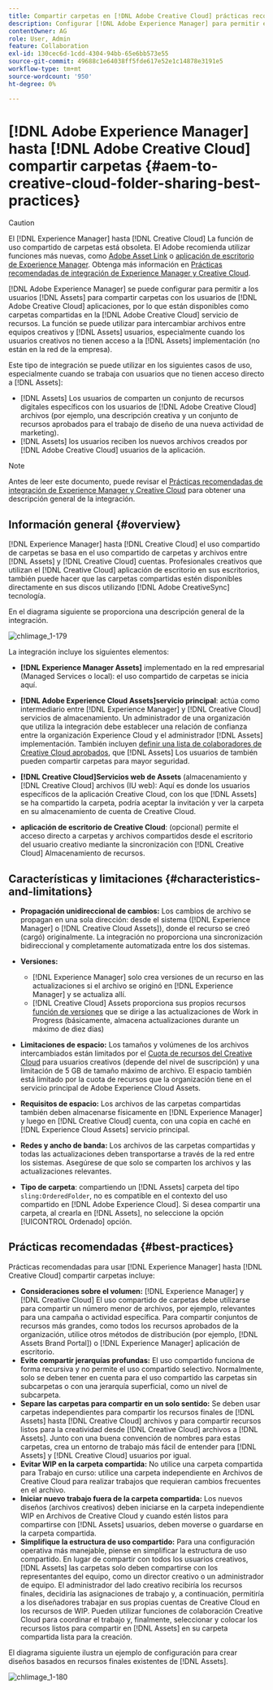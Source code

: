 ```yaml
---
title: Compartir carpetas en [!DNL Adobe Creative Cloud] prácticas recomendadas
description: Configurar [!DNL Adobe Experience Manager] para permitir el ingreso de usuarios [!DNL Experience Manager Assets] para intercambiar carpetas con usuarios de Adobe Creative Cloud.
contentOwner: AG
role: User, Admin
feature: Collaboration
exl-id: 130cec6d-1cdd-4304-94bb-65e6bb573e55
source-git-commit: 49688c1e64038ff5fde617e52e1c14878e3191e5
workflow-type: tm+mt
source-wordcount: '950'
ht-degree: 0%

---
```


# [!DNL Adobe Experience Manager] hasta [!DNL Adobe Creative Cloud] compartir carpetas {#aem-to-creative-cloud-folder-sharing-best-practices}

>[!CAUTION]
>
>El [!DNL Experience Manager] hasta [!DNL Creative Cloud] La función de uso compartido de carpetas está obsoleta. El Adobe recomienda utilizar funciones más nuevas, como [Adobe Asset Link](https://helpx.adobe.com/es/enterprise/using/adobe-asset-link.html) o [aplicación de escritorio de Experience Manager](https://experienceleague.adobe.com/docs/experience-manager-desktop-app/using/using.html). Obtenga más información en [Prácticas recomendadas de integración de Experience Manager y Creative Cloud](/help/assets/aem-cc-integration-best-practices.md).

[!DNL Adobe Experience Manager] se puede configurar para permitir a los usuarios [!DNL Assets] para compartir carpetas con los usuarios de [!DNL Adobe Creative Cloud] aplicaciones, por lo que están disponibles como carpetas compartidas en la [!DNL Adobe Creative Cloud] servicio de recursos. La función se puede utilizar para intercambiar archivos entre equipos creativos y [!DNL Assets] usuarios, especialmente cuando los usuarios creativos no tienen acceso a la [!DNL Assets] implementación (no están en la red de la empresa).

Este tipo de integración se puede utilizar en los siguientes casos de uso, especialmente cuando se trabaja con usuarios que no tienen acceso directo a [!DNL Assets]:

* [!DNL Assets] Los usuarios de comparten un conjunto de recursos digitales específicos con los usuarios de [!DNL Adobe Creative Cloud] archivos (por ejemplo, una descripción creativa y un conjunto de recursos aprobados para el trabajo de diseño de una nueva actividad de marketing).
* [!DNL Assets] los usuarios reciben los nuevos archivos creados por [!DNL Adobe Creative Cloud] usuarios de la aplicación.

>[!NOTE]
>
>Antes de leer este documento, puede revisar el [Prácticas recomendadas de integración de Experience Manager y Creative Cloud](/help/assets/aem-cc-integration-best-practices.md) para obtener una descripción general de la integración.

## Información general {#overview}

[!DNL Experience Manager] hasta [!DNL Creative Cloud] el uso compartido de carpetas se basa en el uso compartido de carpetas y archivos entre [!DNL Assets] y [!DNL Creative Cloud] cuentas. Profesionales creativos que utilizan el [!DNL Creative Cloud] aplicación de escritorio en sus escritorios, también puede hacer que las carpetas compartidas estén disponibles directamente en sus discos utilizando [!DNL Adobe CreativeSync] tecnología.

En el diagrama siguiente se proporciona una descripción general de la integración.

![chlimage_1-179](assets/chlimage_1-406.png)

La integración incluye los siguientes elementos:

* **[!DNL Experience Manager Assets]** implementado en la red empresarial (Managed Services o local): el uso compartido de carpetas se inicia aquí.
* **[!DNL Adobe Experience Cloud Assets]servicio principal**: actúa como intermediario entre [!DNL Experience Manager] y [!DNL Creative Cloud] servicios de almacenamiento. Un administrador de una organización que utiliza la integración debe establecer una relación de confianza entre la organización Experience Cloud y el administrador [!DNL Assets] implementación. También incluyen [definir una lista de colaboradores de Creative Cloud aprobados](https://experienceleague.adobe.com/docs/core-services/interface/services/assets/t-admin-add-cc-user.html), que [!DNL Assets] Los usuarios de también pueden compartir carpetas para mayor seguridad.

* **[!DNL Creative Cloud]Servicios web de Assets** (almacenamiento y [!DNL Creative Cloud] archivos (IU web): Aquí es donde los usuarios específicos de la aplicación Creative Cloud, con los que [!DNL Assets] se ha compartido la carpeta, podría aceptar la invitación y ver la carpeta en su almacenamiento de cuenta de Creative Cloud.
* **aplicación de escritorio de Creative Cloud**: (opcional) permite el acceso directo a carpetas y archivos compartidos desde el escritorio del usuario creativo mediante la sincronización con [!DNL Creative Cloud] Almacenamiento de recursos.

## Características y limitaciones {#characteristics-and-limitations}

* **Propagación unidireccional de cambios:** Los cambios de archivo se propagan en una sola dirección: desde el sistema ([!DNL Experience Manager] o [!DNL Creative Cloud Assets]), donde el recurso se creó (cargó) originalmente. La integración no proporciona una sincronización bidireccional y completamente automatizada entre los dos sistemas.
* **Versiones:**

   * [!DNL Experience Manager] solo crea versiones de un recurso en las actualizaciones si el archivo se originó en [!DNL Experience Manager] y se actualiza allí.
   * [!DNL Creative Cloud] Assets proporciona sus propios recursos [función de versiones](https://helpx.adobe.com/creative-cloud/help/versioning-faq.html) que se dirige a las actualizaciones de Work in Progress (básicamente, almacena actualizaciones durante un máximo de diez días)

* **Limitaciones de espacio:** Los tamaños y volúmenes de los archivos intercambiados están limitados por el [Cuota de recursos del Creative Cloud](https://helpx.adobe.com/creative-cloud/kb/file-storage-quota.html) para usuarios creativos (depende del nivel de suscripción) y una limitación de 5 GB de tamaño máximo de archivo. El espacio también está limitado por la cuota de recursos que la organización tiene en el servicio principal de Adobe Experience Cloud Assets.

* **Requisitos de espacio:** Los archivos de las carpetas compartidas también deben almacenarse físicamente en [!DNL Experience Manager] y luego en [!DNL Creative Cloud] cuenta, con una copia en caché en [!DNL Experience Cloud Assets] servicio principal.
* **Redes y ancho de banda:** Los archivos de las carpetas compartidas y todas las actualizaciones deben transportarse a través de la red entre los sistemas. Asegúrese de que solo se comparten los archivos y las actualizaciones relevantes.
* **Tipo de carpeta**: compartiendo un [!DNL Assets] carpeta del tipo `sling:OrderedFolder`, no es compatible en el contexto del uso compartido en [!DNL Adobe Experience Cloud]. Si desea compartir una carpeta, al crearla en [!DNL Assets], no seleccione la opción [!UICONTROL Ordenado] opción.

## Prácticas recomendadas {#best-practices}

Prácticas recomendadas para usar [!DNL Experience Manager] hasta [!DNL Creative Cloud] compartir carpetas incluye:

* **Consideraciones sobre el volumen:** [!DNL Experience Manager] y [!DNL Creative Cloud] El uso compartido de carpetas debe utilizarse para compartir un número menor de archivos, por ejemplo, relevantes para una campaña o actividad específica. Para compartir conjuntos de recursos más grandes, como todos los recursos aprobados de la organización, utilice otros métodos de distribución (por ejemplo, [!DNL Assets Brand Portal]) o [!DNL Experience Manager] aplicación de escritorio.
* **Evite compartir jerarquías profundas:** El uso compartido funciona de forma recursiva y no permite el uso compartido selectivo. Normalmente, solo se deben tener en cuenta para el uso compartido las carpetas sin subcarpetas o con una jerarquía superficial, como un nivel de subcarpeta.
* **Separe las carpetas para compartir en un solo sentido:** Se deben usar carpetas independientes para compartir los recursos finales de [!DNL Assets] hasta [!DNL Creative Cloud] archivos y para compartir recursos listos para la creatividad desde [!DNL Creative Cloud] archivos a [!DNL Assets]. Junto con una buena convención de nombres para estas carpetas, crea un entorno de trabajo más fácil de entender para [!DNL Assets] y [!DNL Creative Cloud] usuarios por igual.
* **Evitar WIP en la carpeta compartida:** No utilice una carpeta compartida para Trabajo en curso: utilice una carpeta independiente en Archivos de Creative Cloud para realizar trabajos que requieran cambios frecuentes en el archivo.
* **Iniciar nuevo trabajo fuera de la carpeta compartida:** Los nuevos diseños (archivos creativos) deben iniciarse en la carpeta independiente WIP en Archivos de Creative Cloud y cuando estén listos para compartirse con [!DNL Assets] usuarios, deben moverse o guardarse en la carpeta compartida.
* **Simplifique la estructura de uso compartido:** Para una configuración operativa más manejable, piense en simplificar la estructura de uso compartido. En lugar de compartir con todos los usuarios creativos, [!DNL Assets] las carpetas solo deben compartirse con los representantes del equipo, como un director creativo o un administrador de equipo. El administrador del lado creativo recibiría los recursos finales, decidiría las asignaciones de trabajo y, a continuación, permitiría a los diseñadores trabajar en sus propias cuentas de Creative Cloud en los recursos de WIP. Pueden utilizar funciones de colaboración Creative Cloud para coordinar el trabajo y, finalmente, seleccionar y colocar los recursos listos para compartir en [!DNL Assets] en su carpeta compartida lista para la creación.

El diagrama siguiente ilustra un ejemplo de configuración para crear diseños basados en recursos finales existentes de [!DNL Assets].

![chlimage_1-180](assets/chlimage_1-407.png)

